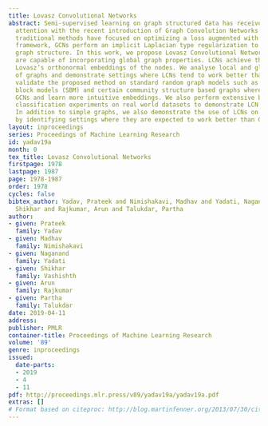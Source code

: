 ```yaml
---
title: Lovasz Convolutional Networks
abstract: Semi-supervised learning on graph structured data has received significant
  attention with the recent introduction of Graph Convolution Networks (GCN). While
  traditional methods have focused on optimizing a loss augmented with Laplacian regularization
  framework, GCNs perform an implicit Laplacian type regularization to capture local
  graph structure. In this work, we propose Lovasz Convolutional Network (LCNs) which
  are capable of incorporating global graph properties. LCNs achieve this by utilizing
  Lovasz’s orthonormal embeddings of the nodes. We analyse local and global properties
  of graphs and demonstrate settings where LCNs tend to work better than GCNs. We
  validate the proposed method on standard random graph models such as stochastic
  block models (SBM) and certain community structure based graphs where LCNs outperform
  GCNs and learn more intuitive embeddings. We also perform extensive binary and multi-class
  classification experiments on real world datasets to demonstrate LCN’s effectiveness.
  In addition to simple graphs, we also demonstrate the use of LCNs on hyper-graphs
  by identifying settings where they are expected to work better than GCNs.
layout: inproceedings
series: Proceedings of Machine Learning Research
id: yadav19a
month: 0
tex_title: Lovasz Convolutional Networks
firstpage: 1978
lastpage: 1987
page: 1978-1987
order: 1978
cycles: false
bibtex_author: Yadav, Prateek and Nimishakavi, Madhav and Yadati, Naganand and Vashishth,
  Shikhar and Rajkumar, Arun and Talukdar, Partha
author:
- given: Prateek
  family: Yadav
- given: Madhav
  family: Nimishakavi
- given: Naganand
  family: Yadati
- given: Shikhar
  family: Vashishth
- given: Arun
  family: Rajkumar
- given: Partha
  family: Talukdar
date: 2019-04-11
address: 
publisher: PMLR
container-title: Proceedings of Machine Learning Research
volume: '89'
genre: inproceedings
issued:
  date-parts:
  - 2019
  - 4
  - 11
pdf: http://proceedings.mlr.press/v89/yadav19a/yadav19a.pdf
extras: []
# Format based on citeproc: http://blog.martinfenner.org/2013/07/30/citeproc-yaml-for-bibliographies/
---
```

